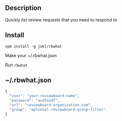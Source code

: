 Description
-----------

Quickly list review requests that you need to respond to


Install
-------

`npm install -g jakl/rbwhat`

Make your ~/.rbwhat.json

Run `rbwhat`


~/.rbwhat.json
-----------

```javascript
{
  "user": "your-reviewboard-name",
  "password": "asdfasdf",
  "url": "reviewboard.organization.com",
  "group": "optional-reviewboard-group-filter"
}
```

